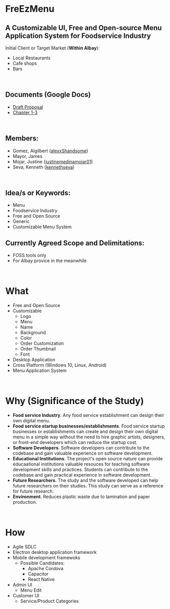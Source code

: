 # FreEzMenu
## A Customizable UI, Free and Open-source Menu Application System for Foodservice Industry
Initial Client or Target Market (**Within Albay**):
* Local Restaurants
* Cafe shops
* Bars

<br>

## Documents (Google Docs)
* [Draft Proposal](https://docs.google.com/document/d/1bcWLtB48ArufUy17uFiYptRV_mNLCcvPdWxIZq7_ODg/edit)
* [Chapter 1-3](https://docs.google.com/document/d/1CyBjLKHEu7aeKQseCP-78buyEQsO7A2Cv2dc6O0QlFk/edit)

<br>

## Members:
* Gomez, Algilbert ([alexxShandsome](https://github.com/alexxShandsome))
* Mayor, James
* Mojar, Justine ([justinemedinamojar01](https://github.com/justinemedinamojar01))
* Seva, Kenneth ([kennethseva](https://github.com/kennethseva))

<br>

## Idea/s or Keywords:
* Menu
* Foodservice Industry
* Free and Open Source
* Generic
* Customizable Menu System

## Currently Agreed Scope and Delimitations:
* FOSS tools only
* For Albay provice in the meanwhile

<br>

# What
- Free and Open Source
- Customizable
   + Logo
   + Menu
   + Name
   + Background
   + Color
   + Order Customization
   + Order Thumbnail
   + Font
- Desktop Application
- Cross Platform (Windows 10, Linux, Android)
- Menu Application System

<br>

# Why (Significance of the Study)
* **Food service Industry**. Any food service establishment can design their own digital
   menu.
* **Food service startup businesses/establishments**. Food service startup businesses or
   establishments can create and design their own digital menu in a simple way without the
   need to hire graphic artists, designers, or front-end developers which can reduce the
   startup cost.
* **Software Developers**. Software developers can contribute to the codebase and gain
   valuable experience on software development.
* **Educational Institutions**. The project's open source nature can provide educaational
   institutions valuable resouces for teaching software development skills and practices.
   Students can contribute to the codebase and gain practical experience in software
   development.
* **Future Researchers**. The study and the software developed can help future researchers
   on their studies. This study can serve as a reference for future research.
* **Environment**. Reduces plastic waste due to lamination and paper production.

<br>

# How
- Agile SDLC
- Electron desktop application framework
- Mobile development framewoks
   + Possible Candidates:
      * Apache Cordova
      * Capacitor
      * React Native
- Admin UI
   + Menu Edit
- Customer UI
   + Service/Product Categories

